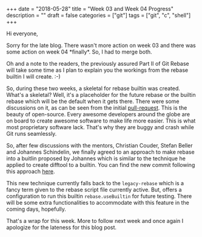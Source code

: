+++
date = "2018-05-28"
title = "Week 03 and Week 04 Progress"
description = ""
draft = false
categories = ["git"]
tags = ["git", "c", "shell"]
+++

Hi everyone,

Sorry for the late blog. There wasn't more action on week 03 and there was some action on week 04 \*finally\*. So, I had to merge both.

Oh and a note to the readers, the previously assured Part II of Git Rebase will take some time as I plan to explain you the workings from the rebase builtin I will create. :-)

So, during these two weeks, a skeletal for rebase builtin was created. What's a skeletal? Well, it's a placeholder for the future rebase or the builtin rebase which will be the default when it gets there. There were some discussions on it, as can be seen from the initial [pull-request](https://github.com/git/git/pull/497). This is the beauty of open-source. Every awesome developers around the globe are on board to create awesome software to make life more easier. This is what most proprietary software lack. That's why they are buggy and crash while Git runs seamlessly.

So, after few discussions with the mentors, Christian Couder, Stefan Beller and Johannes Schindelin, we finally agreed to an approach to make rebase into a buitlin proposed by Johannes which is similar to the technique he applied to create difftool to a builtin. You can find the new commit following this approach [here](https://github.com/git/git/pull/497/commits/41531d0ba88cfe20e870d57ee437d0fcd7d05064).

This new technique currently falls back to the `legacy-rebase` which is a fancy term given to the rebase script file currently active. But, offers a configuration to run this builtin `rebase.useBuiltin` for future testing. There will be some extra functionalities to accommodate with this feature in the coming days, hopefully.

That's a wrap for this week. More to follow next week and once again I apologize for the lateness for this blog post.

